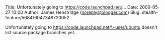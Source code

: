 Title: Unfortunately going to https://code.launchpad.net/...
Date: 2009-05-27 10:00
Author: James Henstridge (noreply@blogger.com)
Slug: stealth-feature/568416047348720052

Unfortunately going to https://code.launchpad.net/\~user/ubuntu doesn't
list source package branches yet.

